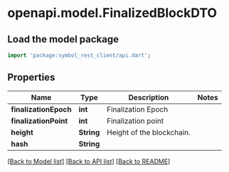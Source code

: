 # openapi.model.FinalizedBlockDTO

## Load the model package
```dart
import 'package:symbol_rest_client/api.dart';
```

## Properties
Name | Type | Description | Notes
------------ | ------------- | ------------- | -------------
**finalizationEpoch** | **int** | Finalization Epoch | 
**finalizationPoint** | **int** | Finalization point | 
**height** | **String** | Height of the blockchain. | 
**hash** | **String** |  | 

[[Back to Model list]](../README.md#documentation-for-models) [[Back to API list]](../README.md#documentation-for-api-endpoints) [[Back to README]](../README.md)


